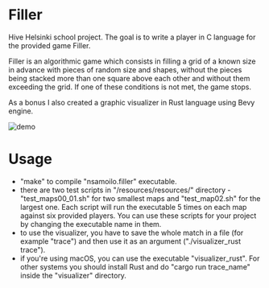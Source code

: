 # Filler

Hive Helsinki school project. The goal is to write a player in C language for the provided game Filler.

Filler is an algorithmic game which consists in filling a grid of a known size in advance
with pieces of random size and shapes, without the pieces being stacked more than one
square above each other and without them exceeding the grid. If one of these conditions
is not met, the game stops.

As a bonus I also created a graphic visualizer in Rust language using Bevy engine.

![demo](filler.webp)

# Usage
- "make" to compile "nsamoilo.filler" executable.
- there are two test scripts in "/resources/resources/" directory - "test_maps00_01.sh" for two smallest maps and "test_map02.sh" for the largest one. Each script will run the executable 5 times on each map against six provided players. You can use these scripts for your project by changing the executable name in them.
- to use the visualizer, you have to save the whole match in a file (for example "trace") and then use it as an argument ("./visualizer_rust trace").
- if you're using macOS, you can use the executable "visualizer_rust". For other systems you should install Rust and do "cargo run trace_name" inside the "visualizer" directory.
